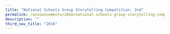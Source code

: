 ```yaml
---
title: "National Schools Group Storytelling Competition: 2nd"
permalink: /announcements/2016/national-schools-group-storytelling-competition-2nd/
description: ""
third_nav_title: "2016"
---
```

